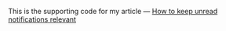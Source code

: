 This is the supporting code for my article — [How to keep unread notifications relevant](https://medium.com/@denissudak/how-to-keep-unread-notifications-relevant-fff0b2dab2e7)
